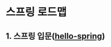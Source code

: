 # 스프링 로드맵
## 1. 스프링 입문([hello-spring](https://github.com/hyungeunShin/Spring_Roadmap/tree/master/hello-spring))
